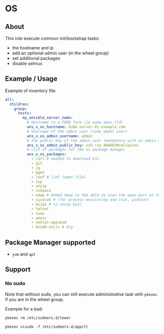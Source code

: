 # OS 

## About

This role execute common init/bootstrap tasks:
* the hostname and ip
* add an optional admin user (in the wheel group)
* set additional packages
* disable selinux



## Example / Usage

Example of inventory file:
```yaml
all:
  children:
    group:
      hosts:
        my_ansible_server_name:
          # Hostname in a FQDN form (ie name.apex.tld)
          ans_x_os_hostname: kube-server-01.example.com
          # Username of the admin user (sudo wheel user)
          ans_x_os_admin_username: admin 
          # the public key of the admin user (mandatory with an admin user)
          ans_x_os_admin_public_key: ssh-rsa AAAAB3NzaC1yxxxx
          # List of packages for the os package manager
          ans_x_os_packages:
            - curl # needed to download k3s
            - git
            - jq
            - wget
            - lsof # lsof (open file)
            - zip
            - unzip
            - sshpass
            - nmap # Added nmap to tbe able to scan the open port at the command line
            - sysstat # (for process monitoring and stat, pidstat)
            - bzip2 # to unzip bz2)
            - telnet
            - sudo
            - whois
            - netcat-openbsd
            - bind9-utils # dig
```

## Package Manager supported

* `yum` and `apt`

## Support
### No sudo

Note that without sudo, you can still execute administrative task with `pkexec` if you are in the wheel group.

Example for a bad:
```bash
pkexec rm /etc/sudoers.d/tower
```
```
pkexec visudo -f /etc/sudoers.d/appctl
```

